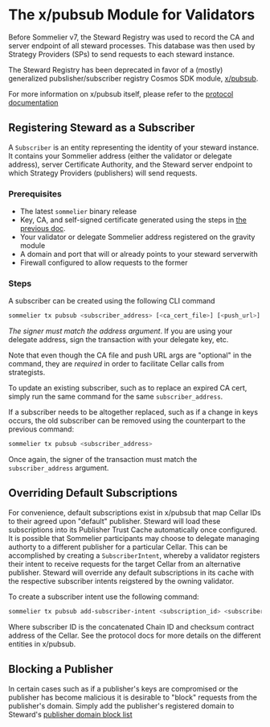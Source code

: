 # The x/pubsub Module for Validators

Before Sommelier v7, the Steward Registry was used to record the CA and server endpoint of all steward processes. This database was then used by Strategy Providers (SPs) to send requests to each steward instance. 

The Steward Registry has been deprecated in favor of a (mostly) generalized pubslisher/subscriber registry Cosmos SDK module, [x/pubsub](https://github.com/peggyjv/sommelier/tree/main/x/pubsub).

For more information on x/pubsub itself, please refer to the [protocol documentation]()

## Registering Steward as a Subscriber

A `Subscriber` is an entity representing the identity of your steward instance. It contains your Sommelier address (either the validator or delegate address), server Certificate Authority, and the Steward server endpoint to which Strategy Providers (publishers) will send requests. 
 
### Prerequisites

- The latest `sommelier` binary release
- Key, CA, and self-signed certificate generated using the steps in [the previous doc](./04-GeneratingCertificates.md).
- Your validator or delegate Sommelier address registered on the gravity module
- A domain and port that will or already points to your steward serverwith
- Firewall configured to allow requests to the former

### Steps

A subscriber can be created using the following CLI command

```bash
sommelier tx pubsub <subscriber_address> [<ca_cert_file>] [<push_url>]
```

*The signer must match the address argument*. If you are using your delegate address, sign the transaction with your delegate key, etc.

Note that even though the CA file and push URL args are "optional" in the command, they are *required* in order to facilitate Cellar calls from strategists.

To update an existing subscriber, such as to replace an expired CA cert, simply run the same command for the same `subscriber_address`. 

If a subscriber needs to be altogether replaced, such as if a change in keys occurs, the old subscriber can be removed using the counterpart to the previous command:

```bash
sommelier tx pubsub <subscriber_address>
```

Once again, the signer of the transaction must match the `subscriber_address` argument.

## Overriding Default Subscriptions

For convenience, default subscriptions exist in x/pubsub that map Cellar IDs to their agreed upon "default" publisher. Steward will load these subscriptions into its Publisher Trust Cache automatically once configured. It is possible that Sommelier participants may choose to delegate managing authorty to a different publisher for a particular Cellar. This can be accomplished by creating a `SubscriberIntent`, whereby a validator registers their intent to receive requests for the target Cellar from an alternative publisher. Steward will override any default subscriptions in its cache with the respective subscriber intents reigstered by the owning validator.

To create a subscriber intent use the following command:

```bash
sommelier tx pubsub add-subscriber-intent <subscription_id> <subscriber_address> <publisher_domain> 
```

Where subscriber ID is the concatenated Chain ID and checksum contract address of the Cellar. See the protocol docs for more details on the different entities in x/pubsub.


## Blocking a Publisher

In certain cases such as if a publisher's keys are compromised or the publisher has become malicious it is desirable to "block" requests from the publisher's domain. Simply add the publisher's registered domain to Steward's [publisher domain block list](https://github.com/PeggyJV/steward/blob/collin/v4-docs/docs/01-Configuration.md#publisher_domain_block_list) 
